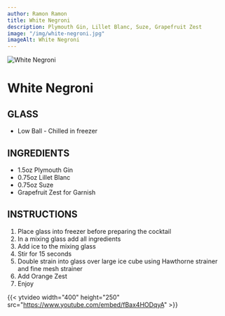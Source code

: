 ```yaml
---
author: Ramon Ramon
title: White Negroni
description: Plymouth Gin, Lillet Blanc, Suze, Grapefruit Zest
image: "/img/white-negroni.jpg"
imageAlt: White Negroni
---
```


![White Negroni](/img/white-negroni.jpg "Picture of White Negroni")

# White Negroni

## GLASS

-   Low Ball - Chilled in freezer

## INGREDIENTS

-   1.5oz Plymouth Gin
-   0.75oz Lillet Blanc
-   0.75oz Suze
-   Grapefruit Zest for Garnish

## INSTRUCTIONS

1. Place glass into freezer before preparing the cocktail
2. In a mixing glass add all ingredients
3. Add ice to the mixing glass
4. Stir for 15 seconds
5. Double strain into glass over large ice cube using Hawthorne strainer and fine mesh strainer
6. Add Orange Zest
7. Enjoy

{{< ytvideo width="400" height="250" src="https://www.youtube.com/embed/fBax4HODqyA" >}}
